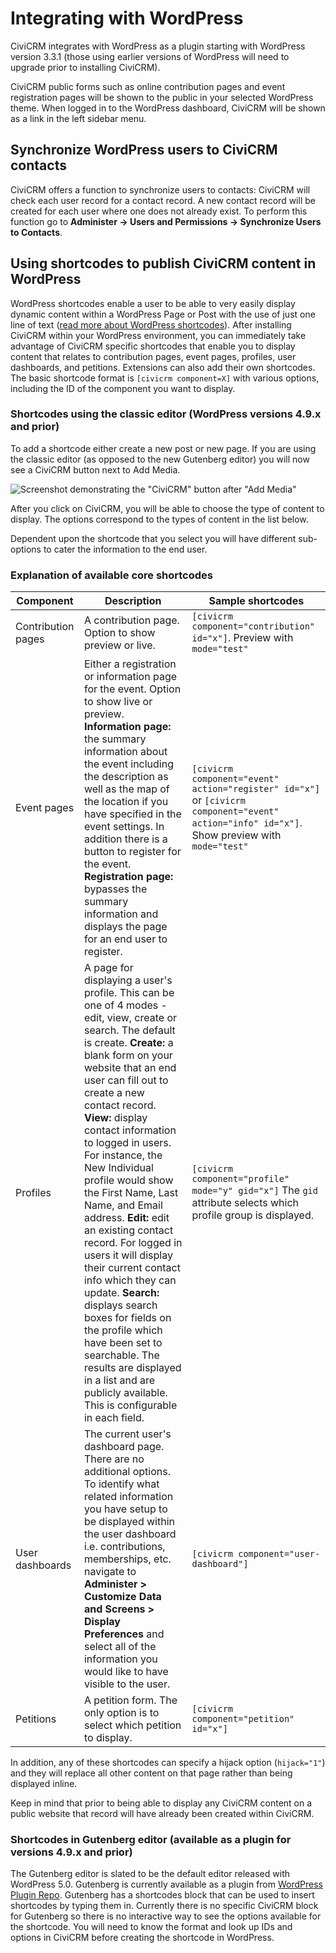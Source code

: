 # Integrating with WordPress

CiviCRM integrates with WordPress as a plugin starting with WordPress version 3.3.1 (those using earlier versions of WordPress will need to upgrade prior to installing CiviCRM).

CiviCRM public forms such as online contribution pages and event registration pages will be shown to the public in your selected WordPress theme. When logged in to the WordPress dashboard, CiviCRM will be shown as a link in the left sidebar menu.

## Synchronize WordPress users to CiviCRM contacts

CiviCRM offers a function to synchronize users to contacts: CiviCRM will check each user record for a contact record. A new contact record will be created for each user where one does not already exist. To perform this function go to **Administer -> Users and Permissions -> Synchronize Users to Contacts**.

## Using shortcodes to publish CiviCRM content in WordPress

WordPress shortcodes enable a user to be able to very easily display dynamic content within a WordPress Page or Post with the use of just one line of text ([read more about WordPress shortcodes](http://en.support.wordpress.com/category/shortcodes/)). After installing CiviCRM within your WordPress environment, you can immediately take advantage of CiviCRM specific shortcodes that enable you to display content that relates to contribution pages, event pages, profiles, user dashboards, and petitions. Extensions can also add their own shortcodes. The basic shortcode format is `[civicrm component=X]` with various options, including the ID of the component you want to display.

### Shortcodes using the classic editor (WordPress versions 4.9.x and prior)

To add a shortcode either create a new post or new page. If you are using the classic editor (as opposed to the new Gutenberg editor) you will now see a CiviCRM button next to Add Media.

![Screenshot demonstrating the "CiviCRM" button after "Add Media"](../../img/wordpress_shortcode_insert.png)

After you click on CiviCRM, you will be able to choose the type of content to display. The options correspond to the types of content in the list below.

Dependent upon the shortcode that you select you will have different sub-options to cater the information to the end user.

### Explanation of available core shortcodes

| Component | Description | Sample shortcodes |
| --- | --- | --- |
| Contribution pages | A contribution page. Option to show preview or live. | `[civicrm component="contribution" id="x"]`. Preview with `mode="test"` |
| Event pages | Either a registration or information page for the event. Option to show live or preview. **Information page:** the summary information about the event including the description as well as the map of the location if you have specified in the event settings. In addition there is a button to register for the event. **Registration page:** bypasses the summary information and displays the page for an end user to register. | `[civicrm component="event" action="register" id="x"]` or `[civicrm component="event" action="info" id="x"]`. Show preview with `mode="test"` |
| Profiles | A page for displaying a user's profile. This can be one of 4 modes - edit, view, create or search. The default is create. **Create:** a blank form on your website that an end user can fill out to create a new contact record. **View:** display contact information to logged in users. For instance, the New Individual profile would show the First Name, Last Name, and Email address. **Edit:** edit an existing contact record. For logged in users it will display their current contact info which they can update. **Search:** displays search boxes for fields on the profile which have been set to searchable. The results are displayed in a list and are publicly available. This is configurable in each field.| `[civicrm component="profile" mode="y" gid="x"]` The `gid` attribute selects which profile group is displayed. |
| User dashboards | The current user's dashboard page. There are no additional options. To identify what related information you have setup to be displayed within the user dashboard i.e. contributions, memberships, etc. navigate to **Administer > Customize Data and Screens > Display Preferences** and select all of the information you would like to have visible to the user. | `[civicrm component="user-dashboard"]` |
| Petitions | A petition form. The only option is to select which petition to display. | `[civicrm component="petition" id="x"]` |

In addition, any of these shortcodes can specify a hijack option (`hijack="1"`) and they will replace all other content on that page rather than being displayed inline.

Keep in mind that prior to being able to display any CiviCRM content on a public website that record will have already been created within CiviCRM.

### Shortcodes in Gutenberg editor (available as a plugin for versions 4.9.x and prior)

The Gutenberg editor is slated to be the default editor released with WordPress 5.0. Gutenberg is currently available as a plugin from [WordPress Plugin Repo](https://wordpress.org/plugins/gutenberg). Gutenberg has a shortcodes block that can be used to insert shortcodes by typing them in. Currently there is no specific CiviCRM block for Gutenberg so there is no interactive way to see the options available for the shortcode. You will need to know the format and look up IDs and options in CiviCRM before creating the shortcode in WordPress.
